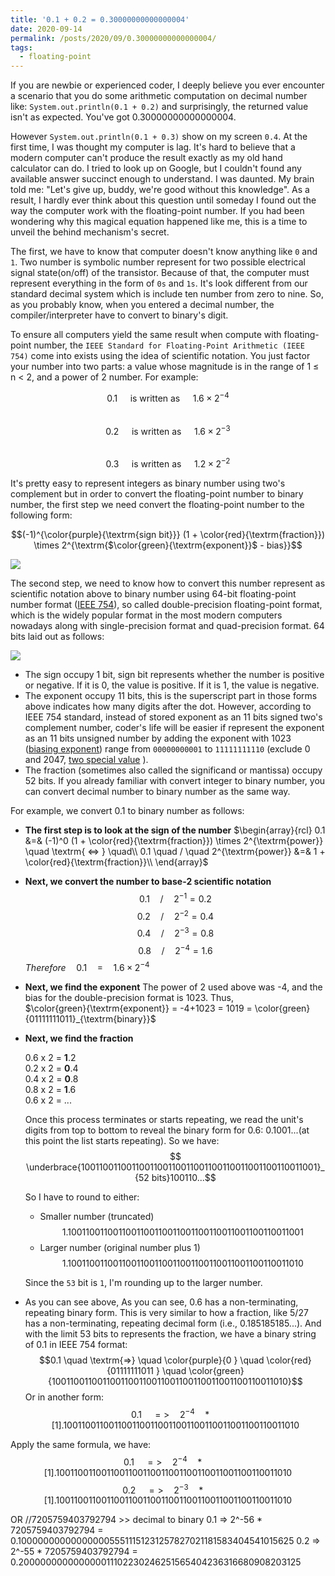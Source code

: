 ```yaml
---
title: '0.1 + 0.2 = 0.30000000000000004'
date: 2020-09-14
permalink: /posts/2020/09/0.30000000000000004/
tags:
  - floating-point
---
```

If you are newbie or experienced coder, I deeply believe you ever encounter a scenario that you do some arithmetic computation on decimal number like:
 `System.out.println(0.1 + 0.2)` and surprisingly, the returned value isn't as expected. You've got 0.30000000000000004. 

However `System.out.println(0.1 + 0.3)` show on my screen `0.4`. 
At the first time, I was thought my computer is lag. It's hard to believe that a modern computer can't produce the result exactly as my old hand calculator can do.
I tried to look up on Google, but I couldn't found any available answer succinct enough to understand. I was daunted. My brain told me: "Let's give up, buddy, we're good without this knowledge". 
As a result, I hardly ever think about this question until someday I found out the way the computer work with the floating-point number. 
If you had been wondering why this magical equation happened like me, this is a time to unveil the behind mechanism's secret.

The first, we have to know that computer doesn't know anything like `0` and `1`. Two number is symbolic number represent for two possible electrical signal state(on/off) of the transistor.
Because of that, the computer must represent everything in the form of `0s` and `1s`. It's look different from our standard decimal system which is include ten number from zero to nine. 
So, as you probably know, when you entered a decimal number, the compiler/interpreter have to convert to binary's digit.

To ensure all computers yield the same result when compute with floating-point number, the `IEEE Standard for Floating-Point Arithmetic (IEEE 754)` come into exists using the idea of scientific notation.
You just factor your number into two parts: a value whose magnitude is in the range of 1 ≤ n < 2, and a power of 2 number. For example:
            
$$0.1 \quad \textrm{ is written as }  \quad 1.6 \times 2^{-4}$$         
$$0.2 \quad \textrm{ is written as }  \quad 1.6 \times 2^{-3}$$   
$$0.3 \quad \textrm{ is written as }  \quad 1.2 \times 2^{-2}$$    

It's pretty easy to represent integers as binary number using two's complement but in order to convert the floating-point number to binary number, the first step we need convert the floating-point number to the following form: 

$$(-1)^{\color{purple}{\textrm{sign bit}}} (1 + \color{red}{\textrm{fraction}})  \times 2^{\textrm{$\color{green}{\textrm{exponent}}$ - bias}}$$

![](https://wikimedia.org/api/rest_v1/media/math/render/svg/5f677b27f52fcd521355049a560d53b5c01800e1)

The second step, we need to know how to convert this number represent as scientific notation above to binary number using 64-bit floating-point number format ([IEEE 754](https://en.wikipedia.org/wiki/IEEE_754)), so called double-precision floating-point format, which is the widely popular format in the most modern computers nowadays along with single-precision format and quad-precision format.
64 bits laid out as follows:
 
![](https://s3-ap-southeast-1.amazonaws.com/logbasex.github.io/images/IEEE754-64bit.png)

- The sign occupy 1 bit, sign bit represents whether the number is positive or negative. If it is 0, the value is positive. If it is 1, the value is negative.
- The exponent occupy 11 bits, this is the superscript part in those forms above indicates how many digits after the dot. However, according to IEEE 754 standard, instead of stored exponent as an 11 bits signed two's complement number, coder's life will be easier if represent the exponent as an 11 bits unsigned number by adding the exponent with 1023 ([biasing exponent](https://en.wikipedia.org/wiki/Exponent_bias)) range from `00000000001` to `11111111110` (exclude 0 and 2047, [two special value](https://en.wikipedia.org/wiki/IEEE_754-1985#Positive_and_negative_infinity) ).
- The fraction (sometimes also called the significand or mantissa) occupy 52 bits. If you already familiar with convert integer to binary number, you can convert decimal number to binary number as the same way.


For example, we convert 0.1 to binary number as follows: 
- **The first step is to look at the sign of the number**
    $\begin{array}{rcl}
  0.1 &=& (-1)^0 (1 + \color{red}{\textrm{fraction}}) \times 2^{\textrm{power}} \quad \textrm{ <=> } \quad\\
  0.1 \quad / \quad 2^{\textrm{power}} &=& 1 + \color{red}{\textrm{fraction}}\\
  \end{array}$
- **Next, we convert the number to base-2 scientific notation**
     $$0.1 \quad / \quad 2^{-1} = 0.2$$
     $$0.2 \quad / \quad 2^{-2} = 0.4$$
     $$0.4 \quad / \quad 2^{-3} = 0.8$$
     $$0.8 \quad / \quad 2^{-4} = 1.6$$
  $Therefore \quad 0.1 \quad = \quad 1.6 \times 2^{-4}$
-  **Next, we find the exponent**
The power of 2 used above was -4, and the bias for the double-precision format is 1023. Thus,   
$\color{green}{\textrm{exponent}} = -4+1023 = 1019 = \color{green}{01111111011}_{\textrm{binary}}$
- **Next, we find the fraction**

    0.6 x 2 = **1**.2   
    0.2 x 2 = **0**.4     
    0.4 x 2 = **0**.8    
    0.8 x 2 = **1**.6     
    0.6 x 2 = ...        
    
    Once this process terminates or starts repeating, we read the unit's digits from top to bottom to reveal the binary form for 0.6: 0.1001...(at this point the list starts repeating).
    So we have: $$ \underbrace{1001100110011001100110011001100110011001100110011001}_{52 bits}100110...$$
                
    So I have to round to either:
    - Smaller number (truncated)
    $$ 1.1001100110011001100110011001100110011001100110011001 $$        
    - Larger number (original number plus 1)
    $$ 1.1001100110011001100110011001100110011001100110011010 $$
                
    Since the `53` bit is `1`, I'm rounding up to the larger number.    
    
- As you can see above, As you can see, 0.6 has a non-terminating, repeating binary form. This is very similar to how a fraction, like 5/27 has a non-terminating, repeating decimal form (i.e., 0.185185185...). And with the limit 53 bits to represents the fraction, we have a binary string of 0.1 in IEEE 754 format:
  $$0.1 \quad \textrm{=>} \quad \color{purple}{0 } \quad \color{red}{01111111011 } \quad \color{green}{1001100110011001100110011001100110011001100110011010}$$
  Or in another form: 
  $$0.1 \quad => \quad 2^{-4} \quad * \quad [1].1001100110011001100110011001100110011001100110011010$$
  

Apply the same formula, we have:
$$0.1 \quad => \quad 2^{-4} \quad * \quad [1].1001100110011001100110011001100110011001100110011010$$
$$0.2 \quad => \quad 2^{-3} \quad * \quad [1].1001100110011001100110011001100110011001100110011010$$

OR
//7205759403792794 >> decimal to binary
0.1 => 2^-56 * 7205759403792794 = 0.1000000000000000055511151231257827021181583404541015625
0.2 => 2^-55 * 7205759403792794 = 0.200000000000000011102230246251565404236316680908203125

